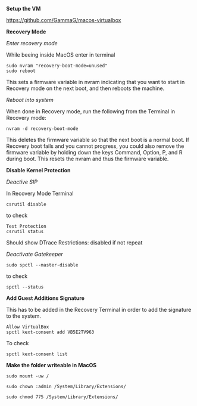 **Setup the VM**

https://github.com/GammaG/macos-virtualbox

**Recovery Mode**

*Enter recovery mode*

While beeing inside MacOS enter in terminal

    sudo nvram "recovery-boot-mode=unused"
    sudo reboot

This sets a firmware variable in nvram indicating that you want to start in Recovery mode on the next boot, and then reboots the machine.

*Reboot into system*

When done in Recovery mode, run the following from the Terminal in Recovery mode:

    nvram -d recovery-boot-mode

This deletes the firmware variable so that the next boot is a normal boot.
If Recovery boot fails and you cannot progress, you could also remove the firmware variable by holding down the keys Command, Option, P, and R during boot. This resets the nvram and thus the firmware variable.

**Disable Kernel Protection**

*Deactive SIP*

In Recovery Mode Terminal

    csrutil disable

to check

    Test Protection
    csrutil status 

Should show DTrace Restrictions: disabled if not repeat


*Deactivate Gatekeeper*

    sudo spctl --master-disable

to check

    spctl --status

**Add Guest Additions Signature**

This has to be added in the Recovery Terminal in order to add the signature to the system.

    Allow VirtualBox
    spctl kext-consent add VB5E2TV963

To check

    spctl kext-consent list

**Make the folder writeable in MacOS**

    sudo mount -uw /

    sudo chown :admin /System/Library/Extensions/

    sudo chmod 775 /System/Library/Extensions/ 